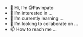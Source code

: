 - 👋 Hi, I’m @Pavinpato
- 👀 I’m interested in ...
- 🌱 I’m currently learning ...
- 💞️ I’m looking to collaborate on ...
- 📫 How to reach me ...

<!---
Pavinpato/Pavinpato is a ✨ special ✨ repository because its `README.md` (this file) appears on your GitHub profile.
You can click the Preview link to take a look at your changes.
--->
